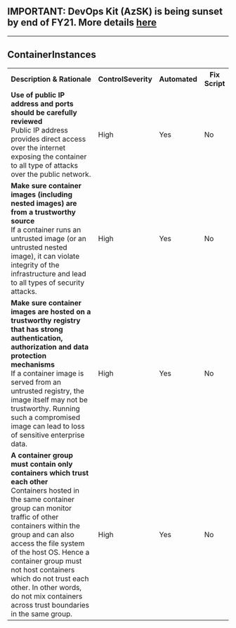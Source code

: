 ## IMPORTANT: DevOps Kit (AzSK) is being sunset by end of FY21. More details [here](/ReleaseNotes/AzSKSunsetNotice.md)
----------------------------------------------

<html>
<head>

</head><body>
<H2>ContainerInstances</H2>
<table>
<tr><th>Description & Rationale</th><th>ControlSeverity</th><th>Automated</th><th>Fix Script</th></tr><tr><td><b>Use of public IP address and ports should be carefully reviewed</b><br/>Public IP address provides direct access over the internet exposing the container to all type of attacks over the public network.</td><td>High</td><td>Yes</td><td>No</td></tr>
<tr><td><b>Make sure container images (including nested images) are from a trustworthy source</b><br/>If a container runs an untrusted image (or an untrusted nested image), it can violate integrity of the infrastructure and lead to all types of security attacks.</td><td>High</td><td>Yes</td><td>No</td></tr>
<tr><td><b>Make sure container images are hosted on a trustworthy registry that has strong authentication, authorization and data protection mechanisms</b><br/>If a container image is served from an untrusted registry, the image itself may not be trustworthy. Running such a compromised image can lead to loss of sensitive enterprise data.</td><td>High</td><td>Yes</td><td>No</td></tr>
<tr><td><b>A container group must contain only containers which trust each other</b><br/>Containers hosted in the same container group can monitor traffic of other containers within the group and can also access the file system of the host OS. Hence a container group must not host containers which do not trust each other. In other words, do not mix containers across trust boundaries in the same group.</td><td>High</td><td>Yes</td><td>No</td></tr>
</table>
</body></html>
